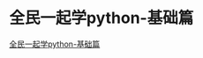 # 全民一起学python-基础篇
[全民一起学python-基础篇](https://github.com/IammyselfBOOKS/All-the-people-learn-python-basic)
